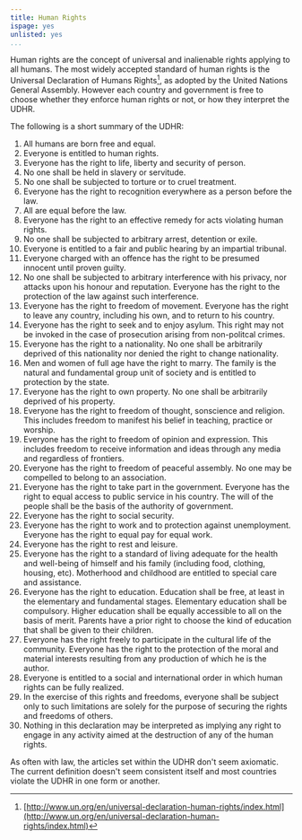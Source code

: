 ```yaml
---
title: Human Rights
ispage: yes
unlisted: yes
...
```


Human rights are the concept of universal and inalienable rights applying to all
humans. The most widely accepted standard of human rights is the Universal
Declaration of Humans Rights[^UDHR], as adopted by the United Nations General
Assembly. However each country and government is free to choose whether they
enforce human rights or not, or how they interpret the UDHR.

The following is a short summary of the UDHR:

1. All humans are born free and equal.
2. Everyone is entitled to human rights.
3. Everyone has the right to life, liberty and security of person.
4. No one shall be held in slavery or servitude.
5. No one shall be subjected to torture or to cruel treatment.
6. Everyone has the right to recognition everywhere as a person before the law.
7. All are equal before the law.
8. Everyone has the right to an effective remedy for acts violating human rights.
9. No one shall be subjected to arbitrary arrest, detention or exile.
10. Everyone is entitled to a fair and public hearing by an impartial tribunal.
11. Everyone charged with an offence has the right to be presumed innocent until
proven guilty.
12. No one shall be subjected to arbitrary interference with his privacy, nor
attacks upon his honour and reputation. Everyone has the right to the protection
of the law against such interference.
13. Everyone has the right to freedom of movement. Everyone has the right to
leave any country, including his own, and to return to his country.
14. Everyone has the right to seek and to enjoy asylum. This right may not be
invoked in the case of prosecution arising from non-politcal crimes.
15. Everyone has the right to a nationality. No one shall be arbitrarily
deprived of this nationality nor denied the right to change nationality.
16. Men and women of full age have the right to marry. The family is the natural
and fundamental group unit of society and is entitled to protection by the state.
17. Everyone has the right to own property. No one shall be arbitrarily deprived
of his property.
18. Everyone has the right to freedom of thought, sonscience and religion. This
includes freedom to manifest his belief in teaching, practice or worship.
19. Everyone has the right to freedom of opinion and expression. This includes
freedom to receive information and ideas through any media and regardless of
frontiers.
20. Everyone has the right to freedom of peaceful assembly. No one may be
compelled to belong to an association.
21. Everyone has the right to take part in the government. Everyone has the
right to equal access to public service in his country. The will of the people
shall be the basis of the authority of government.
22. Everyone has the right to social security.
23. Everyone has the right to work and to protection against unemployment.
Everyone has the right to equal pay for equal work.
24. Everyone has the right to rest and leisure.
25. Everyone has the right to a standard of living adequate for the health and
well-being of himself and his family (including food, clothing, housing, etc).
Motherhood and childhood are entitled to special care and assistance.
26. Everyone has the right to education. Education shall be free, at least in
the elementary and fundamental stages. Elementary education shall be compulsory.
Higher education shall be equally accessible to all on the basis of merit.
Parents have a prior right to choose the kind of education that shall be given
to their children.
27. Everyone has the right freely to participate in the cultural life of the
community. Everyone has the right to the protection of the moral and material
interests resulting from any production of which he is the author.
28. Everyone is entitled to a social and international order in which human
rights can be fully realized.
29. In the exercise of this rights and freedoms, everyone shall be subject only
to such limitations are solely for the purpose of securing the rights and
freedoms of others.
30. Nothing in this declaration may be interpreted as implying any right to
engage in any activity aimed at the destruction of any of the human rights.

As often with law, the articles set within the UDHR don't seem axiomatic. The
current definition doesn't seem consistent itself and most countries violate the
UDHR in one form or another.

[^UDHR]: [http://www.un.org/en/universal-declaration-human-rights/index.html](http://www.un.org/en/universal-declaration-human-rights/index.html)


